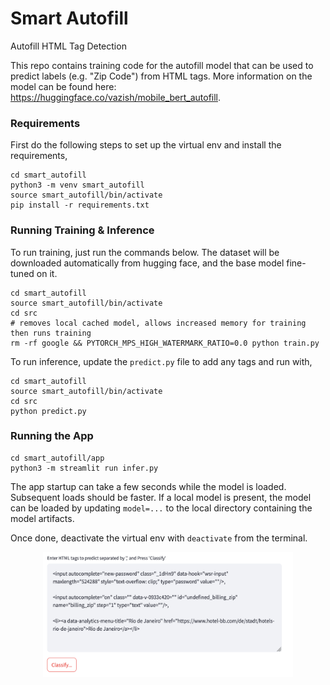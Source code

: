 # Smart Autofill
Autofill HTML Tag Detection

This repo contains training code for the autofill model that can be used to predict labels (e.g. "Zip Code") from HTML tags. More information on the model can be found here: https://huggingface.co/vazish/mobile_bert_autofill.

### Requirements
First do the following steps to set up the virtual env and install the requirements,

```
cd smart_autofill
python3 -m venv smart_autofill
source smart_autofill/bin/activate
pip install -r requirements.txt
```

### Running Training & Inference
To run training, just run the commands below. The dataset will be downloaded automatically from hugging face,
and the base model fine-tuned on it.

```shell
cd smart_autofill
source smart_autofill/bin/activate
cd src
# removes local cached model, allows increased memory for training then runs training
rm -rf google && PYTORCH_MPS_HIGH_WATERMARK_RATIO=0.0 python train.py
```

To run inference, update the `predict.py` file to add any tags and run with,
```shell
cd smart_autofill
source smart_autofill/bin/activate
cd src
python predict.py
```

### Running the App
```
cd smart_autofill/app
python3 -m streamlit run infer.py
```

The app startup can take a few seconds while the model is loaded. Subsequent loads should be faster.
If a local model is present, the model can be loaded by updating `model=...` to the local directory containing the model artifacts.

Once done, deactivate the virtual env with `deactivate` from the terminal.

<p align="center">
  <img src="assets/app_screenshot.png" width="400px" height="200px" />
</p>
